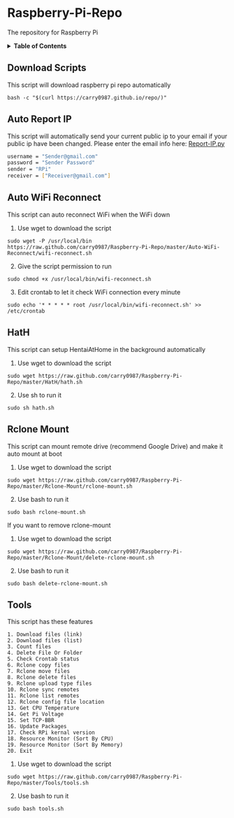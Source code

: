 # Raspberry-Pi-Repo
The repository for Raspberry Pi

<details>
    <summary>
        <strong>Table of Contents</strong>
    </summary>
    <ul>
        <li><a href="#download-scripts">Download Scripts</a></li>
        <li><a href="#auto-report-ip">Auto Report IP</a></li>
        <li><a href="#auto-wifi-reconnect">Auto WiFi Reconnect</a></li>
        <li><a href="#hath">HatH</a></li>
        <li><a href="#rclone-mount">Rclone Mount</a></li>
        <li><a href="#tools">Tools</a></li>
    </ul>
</details>

## Download Scripts
This script will download raspberry pi repo automatically
```
bash -c "$(curl https://carry0987.github.io/repo/)"
```
## Auto Report IP
This script will automatically send your current public ip to your email if your public ip have been changed.
Please enter the email info here:
[Report-IP.py](https://github.com/carry0987/Raspberry-Pi-Repo/blob/master/Auto-Report-IP/report-ip.py#L19-L22)
```bash
username = "Sender@gmail.com"
password = "Sender Password"
sender = "RPi"
receiver = ["Receiver@gmail.com"]
```

## Auto WiFi Reconnect
This script can auto reconnect WiFi when the WiFi down
1. Use wget to download the script
```
sudo wget -P /usr/local/bin https://raw.github.com/carry0987/Raspberry-Pi-Repo/master/Auto-WiFi-Reconnect/wifi-reconnect.sh
```
2. Give the script permission to run
```
sudo chmod +x /usr/local/bin/wifi-reconnect.sh
```
3. Edit crontab to let it check WiFi connection every minute
```
sudo echo '* * * * * root /usr/local/bin/wifi-reconnect.sh' >> /etc/crontab
```

## HatH
This script can setup HentaiAtHome in the background automatically
1. Use wget to download the script
```
sudo wget https://raw.github.com/carry0987/Raspberry-Pi-Repo/master/HatH/hath.sh
```
2. Use sh to run it
```
sudo sh hath.sh
```

## Rclone Mount
This script can mount remote drive (recommend Google Drive) and make it auto mount at boot
1. Use wget to download the script
```
sudo wget https://raw.github.com/carry0987/Raspberry-Pi-Repo/master/Rclone-Mount/rclone-mount.sh
```
2. Use bash to run it
```
sudo bash rclone-mount.sh
```

If you want to remove rclone-mount
1. Use wget to download the script
```
sudo wget https://raw.github.com/carry0987/Raspberry-Pi-Repo/master/Rclone-Mount/delete-rclone-mount.sh
```
2. Use bash to run it
```
sudo bash delete-rclone-mount.sh
```

## Tools
This script has these features
```
1. Download files (link)
2. Download files (list)
3. Count files
4. Delete File Or Folder
5. Check Crontab status
6. Rclone copy files
7. Rclone move files
8. Rclone delete files
9. Rclone upload type files
10. Rclone sync remotes
11. Rclone list remotes
12. Rclone config file location
13. Get CPU Temperature
14. Get Pi Voltage
15. Set TCP-BBR
16. Update Packages
17. Check RPi kernal version
18. Resource Monitor (Sort By CPU)
19. Resource Monitor (Sort By Memory)
20. Exit
```

1. Use wget to download the script
```
sudo wget https://raw.github.com/carry0987/Raspberry-Pi-Repo/master/Tools/tools.sh
```
2. Use bash to run it
```
sudo bash tools.sh
```
